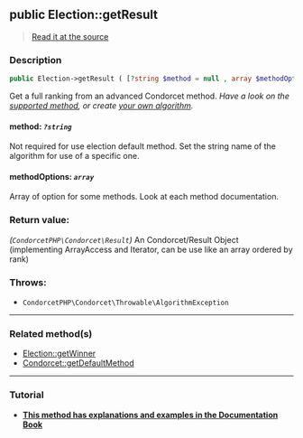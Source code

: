 ## public Election::getResult

> [Read it at the source](https://github.com/julien-boudry/Condorcet/blob/master/src/ElectionProcess/ResultsProcess.php#L41)

### Description    

```php
public Election->getResult ( [?string $method = null , array $methodOptions = []] ): CondorcetPHP\Condorcet\Result
```

Get a full ranking from an advanced Condorcet method.
*Have a look on the [supported method](https://github.com/julien-boudry/Condorcet/wiki/I-%23-Installation-%26-Basic-Configuration-%23-2.-Condorcet-Methods), or create [your own algorithm](https://github.com/julien-boudry/Condorcet/wiki/III-%23-C.-Extending-Condorcet-%23-1.-Add-your-own-ranking-algorithm).*
    

#### **method:** *`?string`*   
Not required for use election default method. Set the string name of the algorithm for use of a specific one.    


#### **methodOptions:** *`array`*   
Array of option for some methods. Look at each method documentation.    


### Return value:   

*(`CondorcetPHP\Condorcet\Result`)* An Condorcet/Result Object (implementing ArrayAccess and Iterator, can be use like an array ordered by rank)



### Throws:   

* ```CondorcetPHP\Condorcet\Throwable\AlgorithmException```

---------------------------------------

### Related method(s)      

* [Election::getWinner](/Docs/ApiReferences/Election%20Class/public%20Election--getWinner.md)    
* [Condorcet::getDefaultMethod](/Docs/ApiReferences/Condorcet%20Class/public%20Condorcet--getDefaultMethod.md)    

---------------------------------------

### Tutorial

* **[This method has explanations and examples in the Documentation Book](https://www.condorcet.io/3.AsPhpLibrary/6.Results/2.FullRanking)**    
